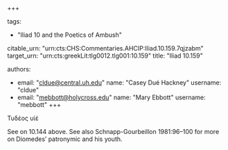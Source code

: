 +++

tags:
- "Iliad 10 and the Poetics of Ambush"

citable_urn: "urn:cts:CHS:Commentaries.AHCIP:Iliad.10.159.7qjzabm"
target_urn: "urn:cts:greekLit:tlg0012.tlg001:10.159"
title: "Iliad 10.159"

authors:
- email: "cldue@central.uh.edu"
  name: "Casey Dué Hackney"
  username: "cldue"
- email: "mebbott@holycross.edu"
  name: "Mary Ebbott"
  username: "mebbott"
+++

<p>Τυδέος υἱέ</p><p>See on 10.144 above. See also Schnapp-Gourbeillon 1981:96–100 for more on Diomedes’ patronymic and his youth.   </p>